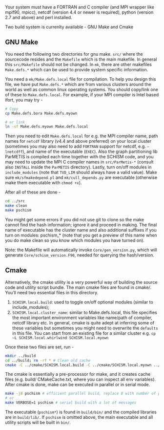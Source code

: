 Your system must have a FORTRAN and C compiler (and MPI wrapper like mpif90, mpicc), netcdf (version 4.4 or newer is required), python (version 2.7 and above) and perl installed.

Two build system is currenlty available - GNU Make and Cmake

## GNU Make
You need the following two directories for gnu make. `src/` where the sourcecode resides and the `Makefile` which is the main makefile. In general this `src/Makefile` should not be changed. In `mk`, there are other makefiles `Make.defs.*` which can be used to provide system specific information. 

You need a `mk/Make.defs.local` file for compilation. To help you design this file, we have put `Make.defs.*` which are from various clusters around the world as well as common linux operating systems. You should copy/link one of these to `Make.defs.local`. For example, if your MPI compiler is Intel based ifort, you may try - 

``` bash
# Copy
cp Make.defs.bora Make.defs.myown

# or link
ln -sf Make.defs.myown Make.defs.local
```

Then you need to edit `Make.defs.local` for e.g. the MPI compiler name, path names for `netcdf` library (v4.4 and above preferred) on your local cluster (sometimes you may also need to add `FORTRAN` support for netcdf, e.g. `–lnetcdff`), and name of the executable (`EXEC`). Also the graph partitioning lib ParMETIS is compiled each time together with the SCHISM code, and you may need to update the MPI C compiler names in `src/ParMetis-*` (consult also `INSTALL` inside the `ParMETIS` directory). Lastly, turn on/off modules in `include_modules` (note that `TVD_LIM` should always have a valid value). Make sure `mk/sfmakedepend.pl` and `mk/cull_depends.py` are executable (otherwise make them executable with `chmod +x`).

After all of these are done - 

``` bash
cd ../src
make clean
make pschism
```

You might get some errors if you did not use git to clone so the make cannot find the hash information; ignore it and proceed in making. The final name of executable has the cluster name and also additional suffixes if you turn on modules: pschism_* (note that you get a preview of this name when you do make clean so you know which modules you have turned on).

Note: the Makefile will automatically invoke `Core/gen_version.py`, which will generate `Core/schism_version.F90`, needed for querying the hash/version.

## Cmake
Alternatively, the cmake utility is a very powerful way of building the source code and utility script bundle. The main cmake files are found in cmake/. You’ll need two essential files in this directory.

1. `SCHISM.local.build`: used to toggle on/off optional modules (similar to include_modules);
2. `SCHISM.local.cluster_name`: similar to Make.defs.local, this file specifies the most important environment variables like name/path of compiler, netcdf library etc. In general, cmake is quite adept at inferring some of these variables but sometimes you might need to overwrite the `defaults` in this file. You can start from an existing file for a similar cluster e.g. `cp –L SCHISM.local.whirlwind SCHISM.local.myown`

Once these two files are set, run - 

```bash
mkdir ../build
cd ../build; rm -rf * # Clean old cache
cmake -C ../cmake/SCHISM.local.build -C ../cmake/SCHISM.local.myown ../src/
```

The cmake is essentially a pre-processor for make, and it creates cache files (e.g. build/ CMakeCache.txt, where you can inspect all env variables). After cmake is done, make can be executed in parallel or in serial mode.

```bash
make -j8 pschism # efficient parallel build, replace 8 with number of process you want
# or
make VERBOSE=1 pschism # serial build with a lot of messages
```

The executable (`pschism*`) is found in `build/bin/` and the compiled libraries are in `build/lib/`. If `pschism` is omitted above, the main executable and all utility scripts will be built in `bin/`.